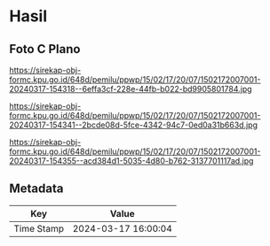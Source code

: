 # Hasil

## Foto C Plano

https://sirekap-obj-formc.kpu.go.id/648d/pemilu/ppwp/15/02/17/20/07/1502172007001-20240317-154318--6effa3cf-228e-44fb-b022-bd9905801784.jpg

https://sirekap-obj-formc.kpu.go.id/648d/pemilu/ppwp/15/02/17/20/07/1502172007001-20240317-154341--2bcde08d-5fce-4342-94c7-0ed0a31b663d.jpg

https://sirekap-obj-formc.kpu.go.id/648d/pemilu/ppwp/15/02/17/20/07/1502172007001-20240317-154355--acd384d1-5035-4d80-b762-3137701117ad.jpg


## Metadata

| Key        | Value               |
| ---------- | ------------------- |
| Time Stamp | 2024-03-17 16:00:04 |



